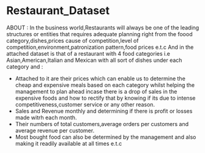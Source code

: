 # Restaurant_Dataset #
ABOUT : In the business world,Restaurants will always be one of the leading structures or entities that requires adequate planning right from the foood category,dishes,prices cause of competition,level of competition,environment,patronization pattern,food prices e.t.c
And in the attached dataset is that of a restaurant with 4 food categories i.e Asian,American,Italian and Mexican with all sort of dishes under each category and :
* Attached to it are their prices which can enable us to determine the cheap and expensive meals based on each category whilst helping the management to plan ahead incase there is a drop of sales in the expensive foods and how to rectify that by knowing if its due to intense competitiveness,customer service or any other reason.
* Sales and Revenue monthly and determining if there is profit or losses made witrh each month.
* Their numbers of total customers,average orders per customers and average revenue per customer.
* Most bought food can also be determined by the management and also making it readily available at all times e.t.c
